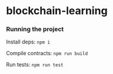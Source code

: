 # blockchain-learning

### Running the project

Install deps: `npm i`

Compile contracts: `npm run build`

Run tests: `npm run test`